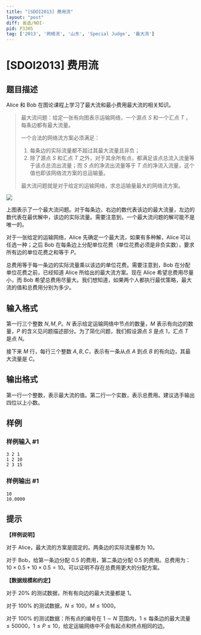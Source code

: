 ```yaml
---
title: "[SDOI2013] 费用流"
layout: "post"
diff: 省选/NOI-
pid: P3305
tag: ['2013', '网络流', '山东', 'Special Judge', '最大流']
---
```

# [SDOI2013] 费用流
## 题目描述

Alice 和 Bob 在图论课程上学习了最大流和最小费用最大流的相关知识。

> 最大流问题：给定一张有向图表示运输网络，一个源点 $S$ 和一个汇点 $T$ ，每条边都有最大流量。
> 
> 一个合法的网络流方案必须满足：
> 
> 1. 每条边的实际流量都不超过其最大流量且非负；
> 2. 除了源点 $S$ 和汇点 $T$ 之外，对于其余所有点，都满足该点总流入流量等于该点总流出流量；而 $S$ 点的净流出流量等于 $T$ 点的净流入流量，这个值也即该网络流方案的总运输量。
>
> 最大流问题就是对于给定的运输网络，求总运输量最大的网络流方案。

![](https://cdn.luogu.com.cn/upload/image_hosting/20ipdo37.png)

上图表示了一个最大流问题。对于每条边，右边的数代表该边的最大流量，左边的数代表在最优解中，该边的实际流量。需要注意到，一个最大流问题的解可能不是唯一的。

对于一张给定的运输网络，Alice 先确定一个最大流，如果有多种解，Alice 可以任选一种；之后 Bob 在每条边上分配单位花费（单位花费必须是非负实数），要求所有边的单位花费之和等于 $P$。

总费用等于每一条边的实际流量乘以该边的单位花费。需要注意到，Bob 在分配单位花费之前，已经知道 Alice 所给出的最大流方案。现在 Alice 希望总费用尽量小，而 Bob 希望总费用尽量大。我们想知道，如果两个人都执行最优策略，最大流的值和总费用分别为多少。

## 输入格式

第一行三个整数 $N,M,P$。$N$ 表示给定运输网络中节点的数量，$M$ 表示有向边的数量，$P$ 的含义见问题描述部分。为了简化问题，我们假设源点 $S$ 是点 $1$，汇点 $T$ 是点 $N$。

接下来 $M$ 行，每行三个整数 $A,B,C$，表示有一条从点 $A$ 到点 $B$ 的有向边，其最大流量是 $C$。
## 输出格式

第一行一个整数，表示最大流的值。第二行一个实数，表示总费用。建议选手输出四位以上小数。

## 样例

### 样例输入 #1
```
3 2 1
1 2 10
2 3 15
```
### 样例输出 #1
```
10
10.0000
```
## 提示

**【样例说明】**

对于 Alice，最大流的方案是固定的。两条边的实际流量都为 $10$。

对于 Bob，给第一条边分配 $0.5$ 的费用，第二条边分配 $0.5$ 的费用。总费用为：$10\times 0.5+10\times 0.5=10$。可以证明不存在总费用更大的分配方案。

**【数据规模和约定】**

对于 $20\%$ 的测试数据，所有有向边的最大流量都是 $1$。

对于 $100\%$ 的测试数据，$N\le 100$，$M\le 1000$。

对于 $100\%$ 的测试数据：所有点的编号在 $1\sim N$ 范围内，$1 \le \text{每条边的最大流量} \le 50000$，$1\le P\le 10$，给定运输网络中不会有起点和终点相同的边。

